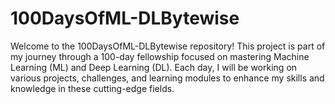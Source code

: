 # 100DaysOfML-DLBytewise
Welcome to the 100DaysOfML-DLBytewise repository! This project is part of my journey through a 100-day fellowship focused on mastering Machine Learning (ML) and Deep Learning (DL). Each day, I will be working on various projects, challenges, and learning modules to enhance my skills and knowledge in these cutting-edge fields.
